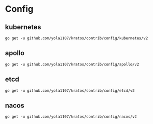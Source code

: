 # Config

## kubernetes

```shell
go get -u github.com/yola1107/kratos/contrib/config/kubernetes/v2
```

## apollo

```shell
go get -u github.com/yola1107/kratos/contrib/config/apollo/v2
```

## etcd

```shell
go get -u github.com/yola1107/kratos/contrib/config/etcd/v2
```

## nacos

```shell
go get -u github.com/yola1107/kratos/contrib/config/nacos/v2
```